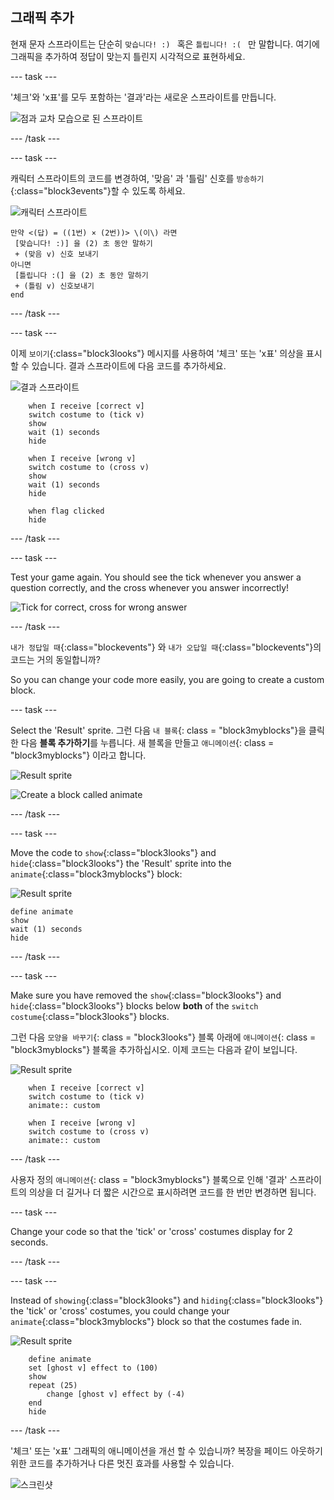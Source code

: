 ## 그래픽 추가

현재 문자 스프라이트는 단순히 `맞습니다! :) ` 혹은 `틀립니다! :( ` 만 말합니다. 여기에 그래픽을 추가하여 정답이 맞는지 틀린지 시각적으로 표현하세요.

\--- task \---

'체크'와 'x표'를 모두 포함하는 '결과'라는 새로운 스프라이트를 만듭니다.

![점과 교차 모습으로 된 스프라이트](images/brain-result.png)

\--- /task \---

\--- task \---

캐릭터 스프라이트의 코드를 변경하여, '맞음' 과 '틀림' 신호를 `방송하기`{:class="block3events"}할 수 있도록 하세요.

![캐릭터 스프라이트](images/giga-sprite.png)

```blocks3
만약 <(답) = ((1번) × (2번))> \(이\) 라면 
 [맞습니다! :)] 을 (2) 초 동안 말하기
 + (맞음 v) 신호 보내기
아니면 
 [틀립니다 :(] 을 (2) 초 동안 말하기
 + (틀림 v) 신호보내기
end
```

\--- /task \---

\--- task \---

이제 `보이기`{:class="block3looks"} 메시지를 사용하여 '체크' 또는 'x표' 의상을 표시할 수 있습니다. 결과 스프라이트에 다음 코드를 추가하세요.

![결과 스프라이트](images/result-sprite.png)

```blocks3
    when I receive [correct v]
    switch costume to (tick v)
    show
    wait (1) seconds
    hide

    when I receive [wrong v]
    switch costume to (cross v)
    show
    wait (1) seconds
    hide

    when flag clicked
    hide
```

\--- /task \---

\--- task \---

Test your game again. You should see the tick whenever you answer a question correctly, and the cross whenever you answer incorrectly!

![Tick for correct, cross for wrong answer](images/brain-test-answer.png)

\--- /task \---

`내가 정답일 때`{:class="blockevents"} 와 `내가 오답일 때`{:class="blockevents"}의 코드는 거의 동일합니까?

So you can change your code more easily, you are going to create a custom block.

\--- task \---

Select the 'Result' sprite. 그런 다음 `내 블록`{: class = "block3myblocks"}을 클릭 한 다음 **블록 추가하기**를 누릅니다. 새 블록을 만들고 `애니메이션`{: class = "block3myblocks"} 이라고 합니다.

![Result sprite](images/result-sprite.png)

![Create a block called animate](images/brain-animate-function.png)

\--- /task \---

\--- task \---

Move the code to `show`{:class="block3looks"} and `hide`{:class="block3looks"} the 'Result' sprite into the `animate`{:class="block3myblocks"} block:

![Result sprite](images/result-sprite.png)

```blocks3
define animate
show
wait (1) seconds
hide
```

\--- /task \---

\--- task \---

Make sure you have removed the `show`{:class="block3looks"} and `hide`{:class="block3looks"} blocks below **both** of the `switch costume`{:class="block3looks"} blocks.

그런 다음 `모양을 바꾸기`{: class = "block3looks"} 블록 아래에 `애니메이션`{: class = "block3myblocks"} 블록을 추가하십시오. 이제 코드는 다음과 같이 보입니다.

![Result sprite](images/result-sprite.png)

```blocks3
    when I receive [correct v]
    switch costume to (tick v)
    animate:: custom

    when I receive [wrong v]
    switch costume to (cross v)
    animate:: custom
```

\--- /task \---

사용자 정의 `애니메이션`{: class = "block3myblocks"} 블록으로 인해 '결과' 스프라이트의 의상을 더 길거나 더 짧은 시간으로 표시하려면 코드를 한 번만 변경하면 됩니다.

\--- task \---

Change your code so that the 'tick' or 'cross' costumes display for 2 seconds.

\--- /task \---

\--- task \---

Instead of `showing`{:class="block3looks"} and `hiding`{:class="block3looks"} the 'tick' or 'cross' costumes, you could change your `animate`{:class="block3myblocks"} block so that the costumes fade in.

![Result sprite](images/result-sprite.png)

```blocks3
    define animate
    set [ghost v] effect to (100)
    show
    repeat (25)
        change [ghost v] effect by (-4)
    end
    hide
```

\--- /task \---

'체크' 또는 'x표' 그래픽의 애니메이션을 개선 할 수 있습니까? 복장을 페이드 아웃하기위한 코드를 추가하거나 다른 멋진 효과를 사용할 수 있습니다.

![스크린샷](images/brain-effects.png)